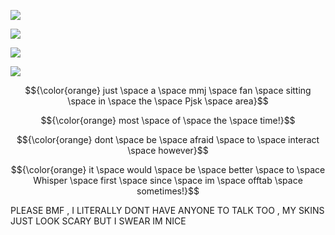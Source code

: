 ![](https://64.media.tumblr.com/d35be55c9ef51baa797375d9e89552e4/d1e07adc7a945bb7-85/s500x750/a71908a4da66a6c49889f9670f5d134b1fb10a4e.gifv)


![](https://64.media.tumblr.com/25bc67be0a9f3e1652b3e2ff4bbd3fc8/4d49102fbd1be45e-67/s1280x1920/f113b7bd73ee86a02b22cafb9025ed9cf235ba4a.pnj)

![](https://media1.tenor.com/m/9NHbFQwCB4UAAAAd/more-more-jump-mmj.gif)

![](https://64.media.tumblr.com/3fabce5957ef1ae71b6fc91c6f4735f1/6347c9046cb9e820-02/s400x600/78176dd03a8c4bb0a0833d087e8b21b5b43506e7.pnj)

$${\color{orange} just \space a \space mmj \space fan \space sitting \space in \space the \space Pjsk \space area}$$

$${\color{orange} most \space of \space the \space time!}$$

$${\color{orange} dont \space be \space afraid \space to \space interact \space however}$$

$${\color{orange} it \space would \space be \space better \space to \space Whisper \space first \space since \space im \space offtab \space sometimes!}$$

PLEASE BMF , I LITERALLY DONT HAVE ANYONE TO TALK TOO , MY SKINS JUST LOOK SCARY BUT I SWEAR IM NICE 
